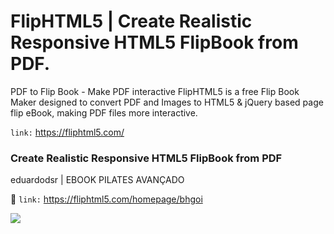 # FlipHTML5 | Create Realistic Responsive HTML5 FlipBook from PDF.

PDF to Flip Book - Make PDF interactive
FlipHTML5 is a free Flip Book Maker designed to convert PDF and Images to HTML5 & jQuery based page flip eBook, making PDF files more interactive.

``` link: ```  <https://fliphtml5.com/>

 ### Create Realistic Responsive HTML5 FlipBook from PDF
 
 eduardodsr | EBOOK PILATES AVANÇADO

:bookmark_tabs:  ``` link: ```  <https://fliphtml5.com/homepage/bhgoi>

 ![](https://i.imgur.com/5lYoa7T.png)
